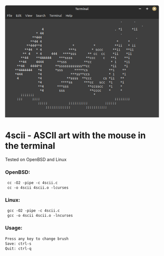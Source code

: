 ![4scii](file.png)
# 4scii - ASCII art with the mouse in the terminal

Tested on OpenBSD and Linux

### OpenBSD:
```
 cc -O2 -pipe -c 4scii.c
 cc -o 4scii 4scii.o -lcurses
```

### Linux:
```
 gcc -O2 -pipe -c 4scii.c
 gcc -o 4scii 4scii.o -lncurses
```
### Usage:
```
Press any key to change brush
Save: ctrl-s
Quit: ctrl-q
```
